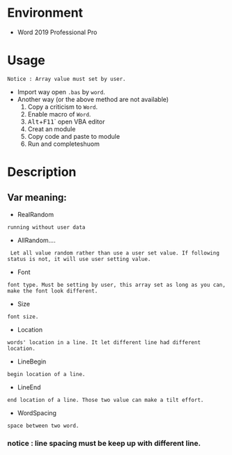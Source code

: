 # Environment
- Word 2019 Professional Pro

# Usage
    Notice : Array value must set by user. 
- Import way
    open `.bas` by `word`.
- Another way (or the above method are not available)
    1. Copy a criticism to `Word`.
    2. Enable macro of `Word`.
    3. <kbd>Alt</kbd>+<kbd>F11</kbd>` open VBA editor
    4. Creat an module
    5. Copy code and paste to module
    6. Run and completeshuom 


# Description
## Var meaning:
- RealRandom
```
running without user data
```
- AllRandom....
```
 Let all value random rather than use a user set value. If following status is not, it will use user setting value.
```
- Font
```
font type. Must be setting by user, this array set as long as you can, make the font look different.
```
- Size
```
font size.
```
- Location
```
words' location in a line. It let different line had different location.
```
- LineBegin
```
begin location of a line.
```
- LineEnd
```
end location of a line. Those two value can make a tilt effort.
```
- WordSpacing 
```
space between two word.
```
### notice : line spacing must be keep up with different line.
